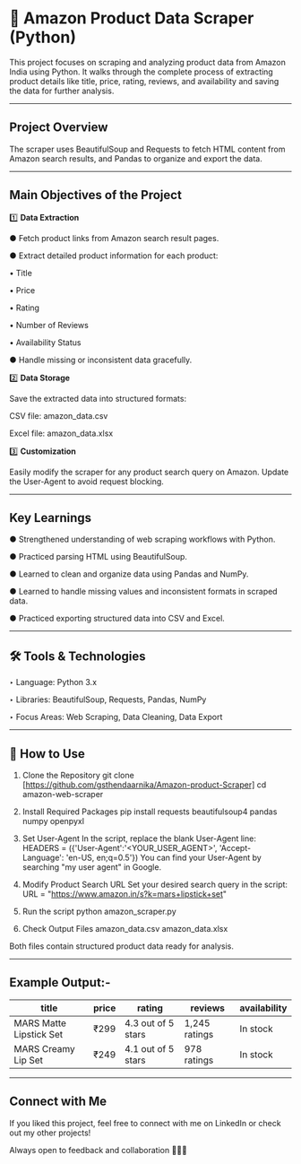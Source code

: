 #  🛒 Amazon Product Data Scraper (Python)

This project focuses on scraping and analyzing product data from Amazon India using Python.
It walks through the complete process of extracting product details like title, price, rating, reviews, and availability and saving the data for further analysis.

---

##  Project Overview

The scraper uses BeautifulSoup and Requests to fetch HTML content from Amazon search results, and Pandas to organize and export the data.

---

##  Main Objectives of the Project

1️⃣ **Data Extraction**

● Fetch product links from Amazon search result pages.

● Extract detailed product information for each product:

  • Title
  
  • Price
  
  • Rating
  
  • Number of Reviews
  
  • Availability Status
  
● Handle missing or inconsistent data gracefully.



2️⃣ **Data Storage**

Save the extracted data into structured formats:

CSV file: amazon_data.csv

Excel file: amazon_data.xlsx


3️⃣ **Customization**

Easily modify the scraper for any product search query on Amazon.
Update the User-Agent to avoid request blocking.


---


##  Key Learnings

● Strengthened understanding of web scraping workflows with Python.

● Practiced parsing HTML using BeautifulSoup.

● Learned to clean and organize data using Pandas and NumPy.

● Learned to handle missing values and inconsistent formats in scraped data.

● Practiced exporting structured data into CSV and Excel.


---


##  🛠️ Tools & Technologies

‣ Language: Python 3.x

‣ Libraries: BeautifulSoup, Requests, Pandas, NumPy

‣ Focus Areas: Web Scraping, Data Cleaning, Data Export


---


##  🚀 How to Use
1. Clone the Repository
git clone [https://github.com/gsthendaarnika/Amazon-product-Scraper]
cd amazon-web-scraper


2. Install Required Packages
pip install requests beautifulsoup4 pandas numpy openpyxl


3. Set User-Agent
In the script, replace the blank User-Agent line:
HEADERS = ({'User-Agent':'<YOUR_USER_AGENT>', 'Accept-Language': 'en-US, en;q=0.5'})
You can find your User-Agent by searching "my user agent" in Google.


4. Modify Product Search URL
Set your desired search query in the script:
URL = "https://www.amazon.in/s?k=mars+lipstick+set"


5. Run the script
python amazon_scraper.py


6. Check Output Files
amazon_data.csv
amazon_data.xlsx

Both files contain structured product data ready for analysis.


---


##  Example Output:-

| title                   | price | rating             | reviews       | availability |
| ----------------------- | ----- | ------------------ | ------------- | ------------ |
| MARS Matte Lipstick Set | ₹299  | 4.3 out of 5 stars | 1,245 ratings | In stock     |
| MARS Creamy Lip Set     | ₹249  | 4.1 out of 5 stars | 978 ratings   | In stock     |



---



##  Connect with Me
If you liked this project, feel free to connect with me on LinkedIn or check out my other projects!

Always open to feedback and collaboration 👩‍💻✨
